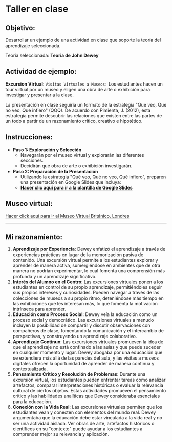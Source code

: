 # Taller en clase
## Objetivo: 
Desarrollar un ejemplo de una actividad en clase que soporte la teoría del aprendizaje seleccionada. 

Teoria seleccionada: **Teoria de John Dewey**
## Actividad de ejemplo:
**Excursion Virtual**:
`Visitas Virtuales a Museos:` Los estudiantes hacen un tour virtual por un museo y eligen una obra de arte o exhibición para investigar y presentar a la clase.

La presentación en clase seguiría un formato de la estrategia "Que veo, Que no veo, Que infiero" (QQQ).  De acuerdo con Pimienta, J. (2012), esta estrategia permite descubrir las relaciones que existen entre las partes de un todo a partir de un razonamiento critico, creativo e hipotético. 
## Instrucciones:
- **Paso 1: Exploración y Selección**
	- Navegarán por el museo virtual y explorarán las diferentes secciones.
	- Decidirán qué obra de arte o exhibición investigarán.
- **Paso 2: Preparación de la Presentación**
	- Utilizando la estrategia "Qué veo, Qué no veo, Qué infiero", preparen una presentación en Google Slides que incluya:
	 - **<a href="https://docs.google.com/presentation/d/1-THPSX5thGq63kohOOx3CbRRI5grgdme5wFaU3Eknx4/edit?usp=sharing" target="_blank">Hacer clic aquí para ir a la plantilla de Google Slides</a>**

## Museo virtual:
<a href="https://www.google.co.uk/maps/@51.5192048,-0.1274951,2a,75y,172.87h,89.26t/data=!3m6!1e1!3m4!1sFyBuFtvu6FeVvVVc5--uiw!2e0!7i13312!8i6656?hl=en" target="_blank">Hacer click aquí para ir al Museo Virtual Británico, Londres</a>
___
## Mi razonamiento: 
1. **Aprendizaje por Experiencia**: Dewey enfatizó el aprendizaje a través de experiencias prácticas en lugar de la memorización pasiva de contenido. Una excursión virtual permite a los estudiantes explorar y aprender de manera activa, sumergiéndose en ambientes que de otra manera no podrían experimentar, lo cual fomenta una comprensión más profunda y un aprendizaje significativo.
2. **Interés del Alumno en el Centro**: Las excursiones virtuales ponen a los estudiantes en control de su propio aprendizaje, permitiéndoles seguir sus propios intereses y curiosidades. Pueden navegar a través de las colecciones de museos a su propio ritmo, deteniéndose más tiempo en las exhibiciones que les interesan más, lo que fomenta la motivación intrínseca para aprender.
3. **Educación como Proceso Social**: Dewey veía la educación como un proceso social y democrático. Las excursiones virtuales a menudo incluyen la posibilidad de compartir y discutir observaciones con compañeros de clase, fomentando la comunicación y el intercambio de perspectivas, y construyendo un aprendizaje colaborativo.
4. **Aprendizaje Continuo**: Las excursiones virtuales promueven la idea de que el aprendizaje no está confinado a las aulas y que puede suceder en cualquier momento y lugar. Dewey abogaba por una educación que se extendiera más allá de las paredes del aula, y las visitas a museos digitales ofrecen la oportunidad de aprender de manera continua y contextualizada.
5. **Pensamiento Crítico y Resolución de Problemas**: Durante una excursión virtual, los estudiantes pueden enfrentar tareas como analizar artefactos, comparar interpretaciones históricas o evaluar la relevancia cultural de ciertos objetos. Estas actividades promueven el pensamiento crítico y las habilidades analíticas que Dewey consideraba esenciales para la educación.
6. **Conexión con la Vida Real**: Las excursiones virtuales permiten que los estudiantes vean y conecten con elementos del mundo real. Dewey argumentaba que la educación debe estar vinculada a la vida real y no ser una actividad aislada. Ver obras de arte, artefactos históricos o científicos en su "contexto" puede ayudar a los estudiantes a comprender mejor su relevancia y aplicación.
